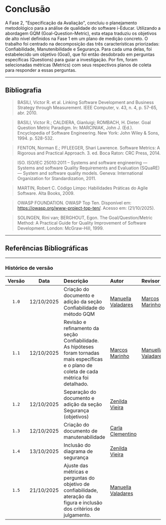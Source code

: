 # Conclusão

A Fase 2, "Especificação da Avaliação", concluiu o planejamento metodológico para a análise de qualidade do software i-Educar. Utilizando a abordagem GQM (Goal-Question-Metric), esta etapa traduziu os objetivos de alto nível definidos na Fase 1 em um plano de medição concreto.
O trabalho foi centrado na decomposição das três características priorizadas: Confiabilidade, Manutenibilidade e Segurança. Para cada uma delas, foi estabelecido um objetivo (Goal), que foi então desdobrado em perguntas específicas (Questions) para guiar a investigação. Por fim, foram selecionadas métricas (Metrics) com seus respectivos planos de coleta para responder a essas perguntas.


---

## Bibliografia

> BASILI, Victor R. et al. Linking Software Development and Business Strategy through Measurement. IEEE Computer, v. 43, n. 4, p. 57-65, abr. 2010.

> BASILI, Victor R.; CALDIERA, Gianluigi; ROMBACH, H. Dieter. Goal Question Metric Paradigm. In: MARCINIAK, John J. (Ed.). Encyclopedia of Software Engineering. New York: John Wiley & Sons, 1994. p. 528-532.

> FENTON, Norman E.; PFLEEGER, Shari Lawrence. Software Metrics: A Rigorous and Practical Approach. 3. ed. Boca Raton: CRC Press, 2014.

> ISO. ISO/IEC 25010:2011 – Systems and software engineering — Systems and software Quality Requirements and Evaluation (SQuaRE) — System and software quality models. Geneva: International Organization for Standardization, 2011.

> MARTIN, Robert C. Código Limpo: Habilidades Práticas do Agile Software. Alta Books, 2009.

> OWASP FOUNDATION. OWASP Top Ten. Disponível em: <https://owasp.org/www-project-top-ten/>. Acesso em: (21/10/2025).

> SOLINGEN, Rini van; BERGHOUT, Egon. The Goal/Question/Metric Method: A Practical Guide for Quality Improvement of Software Development. London: McGraw-Hill, 1999.

---

## Referências Bibliográficas



---

### Histórico de versão

| Versão |    Data    | Descrição                                                                     | Autor                                                  | Revisor                                               |
| :----: | :--------: | :---------------------------------------------------------------------------- | :----------------------------------------------------- | :---------------------------------------------------- |
| `1.0`  | 12/10/2025 | Criação do documento e adição da seção Confiabilidade do método GQM | [Manuella Valadares](https://github.com/manuvaladares)         |  [Marcos Marinho](https://github.com/devMarcosVM)     |
| `1.1` | 12/10/2025 | Revisão e refinamento da seção Confiabilidade. As hipóteses foram tornadas mais específicas e o plano de coleta de cada métrica foi detalhado. |  [Marcos Marinho](https://github.com/devMarcosVM) |[Manuella Valadares](https://github.com/manuvaladares) |
| `1.2`  | 12/10/2025 | Separação do documento e adição da seção Segurança (objetivos)  | [Zenilda Vieira](https://github.com/ZenildaVieira)         |       |
| `1.3`  | 12/10/2025 | Criação do documento de manutenabilidade  | [Carla Clementino](https://github.com/ccarlaa)         |       |
| `1.4`  | 13/10/2025 | Inclusão do diagrama de segurança  |  [Zenilda Vieira](https://github.com/ZenildaVieira)        |       |
| `1.5`  | 21/10/2025 | Ajuste das métricas e perguntas do objetivo de confiabilidade, ateração da figura e inclusão dos critérios de julgamento. |  [Manuella Valadares](https://github.com/manuvaladares)        |       |